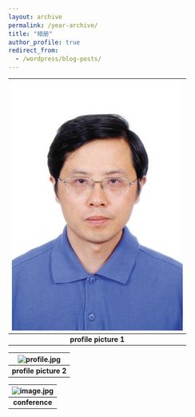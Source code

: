 ```yaml
---
layout: archive
permalink: /year-archive/
title: "相册"
author_profile: true
redirect_from:
  - /wordpress/blog-posts/
---
```


| ![profile.jpg](../images/profile.jpg) |
|:--:|
| <b>profile picture 1 </b>|

| ![profile.jpg](https://drive.google.com/file/d/1rHUfrKmEQHwuO24ZkADR2mAxV27Lj2sw/view?usp=sharing) |
|:--:|
| <b>profile picture 2 </b>|

| ![image.jpg](https://drive.google.com/file/d/1sn0_ooeGMMepaAn_iYgmv6odaoKNol2U/view?usp=sharing) |
|:--:|
| <b>conference </b>|
